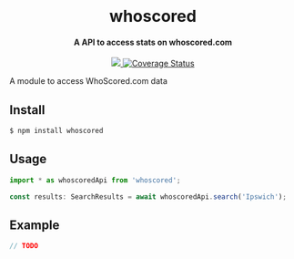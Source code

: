 <h1 align="center">
  <br>
  <br>
  whoscored
  <br>
</h1>

<h4 align="center">A API to access stats on whoscored.com</h4>

<p align="center">
  <a href="https://travis-ci.com/daledev-uk/whoscored.svg?branch=master">
      <img src="https://travis-ci.com/daledev-uk/whoscored.svg?branch=master">
  </a>
  
  <a href='https://coveralls.io/github/daledev-uk/whoscored?branch=master'>
      <img src='https://coveralls.io/github/daledev-uk/whoscored/badge.svg?branch=master' alt='Coverage Status'>
  </a>
</p>

A module to access WhoScored.com data

## Install

```bash
$ npm install whoscored
```

## Usage

```typescript
import * as whoscoredApi from 'whoscored';

const results: SearchResults = await whoscoredApi.search('Ipswich');
```

## Example

```js 
// TODO
```

